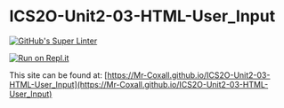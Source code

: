# ICS2O-Unit2-03-HTML-User_Input

[![GitHub's Super Linter](https://github.com/Mr-Coxall/ICS2O-Unit2-03-HTML-User_Input/workflows/GitHub's%20Super%20Linter/badge.svg)](https://github.com/Mr-Coxall/ICS2O-Unit2-03-HTML-User_Input/actions)

[![Run on Repl.it](https://repl.it/badge/github/Mr-Coxall/ICS2O-Unit2-03-HTML-User_Input)](https://repl.it/github/Mr-Coxall/ICS2O-Unit2-03-HTML-User_Input)

This site can be found at: [https://Mr-Coxall.github.io/ICS2O-Unit2-03-HTML-User_Input](https://Mr-Coxall.github.io/ICS2O-Unit2-03-HTML-User_Input)